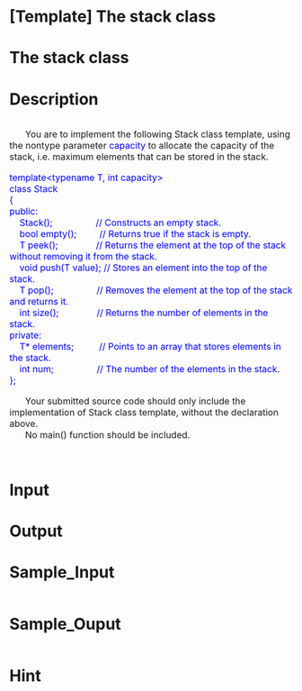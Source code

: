 # [Template] The stack class

# The stack class

# Description
<div>&nbsp;</div>
<div style="text-indent: 21pt"><font size="3">You are to implement the following Stack class template, using the nontype parameter <span style="color: #0000ff">capacity</span> to allocate the capacity of the stack, i.e. maximum&nbsp;elements that can be stored in the stack.</font></div>
<div>&nbsp;</div>
<div><span style="color: #0000ff"><font size="3">template&lt;typename T, int capacity&gt;<br />
class Stack<br />
{<br />
public:<br />
&nbsp;&nbsp;&nbsp; Stack();&nbsp;&nbsp;&nbsp;&nbsp;&nbsp;&nbsp;&nbsp;&nbsp;&nbsp;&nbsp;&nbsp;&nbsp;&nbsp;&nbsp;&nbsp;&nbsp; // Constructs an empty stack.<br />
&nbsp;&nbsp;&nbsp; bool empty();&nbsp;&nbsp;&nbsp;&nbsp;&nbsp;&nbsp;&nbsp; &nbsp;// Returns true if the stack is empty.<br />
&nbsp;&nbsp;&nbsp; T peek();&nbsp;&nbsp;&nbsp;&nbsp;&nbsp;&nbsp;&nbsp;&nbsp;&nbsp;&nbsp;&nbsp;&nbsp;&nbsp;&nbsp; // Returns the element at the top of the stack without removing it from the stack.<br />
&nbsp;&nbsp;&nbsp; void push(T value); // Stores an element into the top of the stack.<br />
&nbsp;&nbsp;&nbsp; T pop();&nbsp;&nbsp;&nbsp;&nbsp;&nbsp;&nbsp;&nbsp;&nbsp;&nbsp;&nbsp;&nbsp;&nbsp;&nbsp;&nbsp;&nbsp;&nbsp; // Removes the element at the top of the stack and returns it.<br />
&nbsp;&nbsp;&nbsp; int size();&nbsp;&nbsp;&nbsp;&nbsp;&nbsp;&nbsp;&nbsp;&nbsp;&nbsp;&nbsp;&nbsp;&nbsp;&nbsp;&nbsp; // Returns the number of elements in the stack.<br />
private:<br />
&nbsp;&nbsp;&nbsp; T* elements;&nbsp;&nbsp;&nbsp;&nbsp;&nbsp;&nbsp;&nbsp;&nbsp;&nbsp; // Points to an array that stores elements in the stack.<br />
&nbsp;&nbsp;&nbsp; int num;&nbsp;&nbsp;&nbsp;&nbsp;&nbsp;&nbsp;&nbsp;&nbsp;&nbsp;&nbsp;&nbsp;&nbsp;&nbsp;&nbsp;&nbsp;&nbsp; // The number of the elements in the stack.<br />
};</font></span></div>
<div>&nbsp;</div>
<div style="text-indent: 21pt"><font size="3">Your submitted source code should&nbsp;only include the implementation of Stack class template,&nbsp;without the declaration above.</font></div>
<div style="text-indent: 21pt"><font size="3">No main() function should be included.</font></div>
<p>&nbsp;</p>

# Input


# Output


# Sample_Input
```

```

# Sample_Ouput
```

```

# Hint


